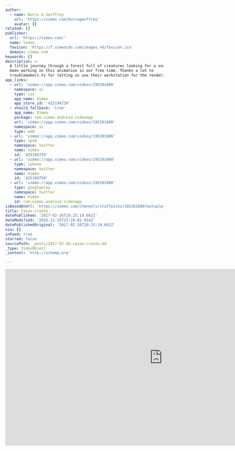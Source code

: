 ```yaml
---
author:
  - name: Burcu & Geoffrey
    url: 'https://vimeo.com/burcugeoffrey'
    avatar: {}
related: []
publisher:
  url: 'https://vimeo.com/'
  name: Vimeo
  favicon: 'https://f.vimeocdn.com/images_v6/favicon.ico'
  domain: vimeo.com
keywords: []
description: >-
  A little journey through a forest full of creatures looking for a snack. We've
  been working on this animation in our free time. Thanks a lot to
  troublemakers.tv for letting us use their workstation for the rendering!
app_links:
  - url: 'vimeo://app.vimeo.com/videos/195261600'
    namespace: ai
    type: ios
    app_name: Vimeo
    app_store_id: '425194759'
  - should_fallback: 'true'
    app_name: Vimeo
    package: com.vimeo.android.videoapp
    url: 'vimeo://app.vimeo.com/videos/195261600'
    namespace: ai
    type: web
  - url: 'vimeo://app.vimeo.com/videos/195261600'
    type: ipad
    namespace: twitter
    name: Vimeo
    id: '425194759'
  - url: 'vimeo://app.vimeo.com/videos/195261600'
    type: iphone
    namespace: twitter
    name: Vimeo
    id: '425194759'
  - url: 'vimeo://app.vimeo.com/videos/195261600'
    type: googleplay
    namespace: twitter
    name: Vimeo
    id: com.vimeo.android.videoapp
isBasedOnUrl: 'https://vimeo.com/channels/staffpicks/195261600?autoplay=1'
title: Casse-croûte
datePublished: '2017-02-26T20:25:19.662Z'
dateModified: '2016-12-15T23:28:02.914Z'
datePublishedOriginal: '2017-02-26T20:25:19.662Z'
via: {}
inFeed: true
starred: false
sourcePath: _posts/2017-02-26-casse-croute.md
_type: VideoObject
_context: 'http://schema.org'

---
```

<iframe src="https://cdn.embedly.com/widgets/media.html?src=https%3A%2F%2Fplayer.vimeo.com%2Fvideo%2F195261600&amp;url=https%3A%2F%2Fvimeo.com%2F195261600&amp;image=https%3A%2F%2Fi.vimeocdn.com%2Fvideo%2F607425486_1280.jpg&amp;key=b7d04c9b404c499eba89ee7072e1c4f7&amp;type=text%2Fhtml&amp;schema=vimeo" width="1000" height="563" scrolling="no" frameborder="0" allowfullscreen="" style=""></iframe>